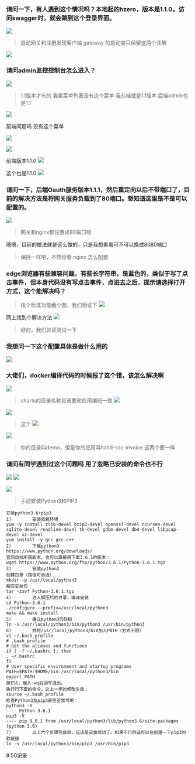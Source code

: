 ### 请问一下，有人遇到这个情况吗？本地起的hzero，版本是1.1.0。访问swagger时，就会跳到这个登录界面。
![](https://img2018.cnblogs.com/blog/1231979/201912/1231979-20191210094250791-893934123.png)

>启动网关和注册发现客户端  gateway 的启动类只保留这两个注解

![](https://img2018.cnblogs.com/blog/1231979/201912/1231979-20191210094306446-2069309809.png)


### 请问admin监控控制台怎么进入？
![](https://img2018.cnblogs.com/blog/1231979/201912/1231979-20191210094357249-45370076.png)

>1.1版本才有的   我看菜单列表没有这个菜单
我前端就是1.1版本  后端admin也是1.1

![](https://img2018.cnblogs.com/blog/1231979/201912/1231979-20191210094435974-541891458.png)

前端问题吗 没有这个菜单

![](https://img2018.cnblogs.com/blog/1231979/201912/1231979-20191210094452345-1098401790.png)

![](https://img2018.cnblogs.com/blog/1231979/201912/1231979-20191210094512708-1169286933.png)

前端版本1.1.0
![](https://img2018.cnblogs.com/blog/1231979/201912/1231979-20191210094525950-2106203942.png)

这个也是1.1.0
![](https://img2018.cnblogs.com/blog/1231979/201912/1231979-20191210094536645-1363521752.png)

### 请问一下，后端Oauth服务版本1.1.1，然后重定向以后不带端口了，目前的解决方法是将网关服务负载到了80端口。想知道这里是不是可以配置的。
![](https://img2018.cnblogs.com/blog/1231979/201912/1231979-20191210094605579-918862501.png)

>网关和nginx都设置成80端口呗

嗯嗯，目前的做法就是这么做的，只是我想看看可不可以换成8080端口

>保持一样吧，不然你看 nginx 怎么配置


### edge浏览器有些兼容问题，有些长字符串，是蓝色的，类似于写了点击事件，但本身代码没有写点击事件，点进去之后，提示请选择打开方式，这个能解决吗？

>找个标准功能截个图，我们验证下
![](https://img2018.cnblogs.com/blog/1231979/201912/1231979-20191210094647326-1544951946.png)

网上找到个解决方法
![](https://img2018.cnblogs.com/blog/1231979/201912/1231979-20191210094704029-882502639.png)

>好的，我们验证测试一下



### 我想问一下这个配置具体是做什么用的
![](https://img2018.cnblogs.com/blog/1231979/201912/1231979-20191210094752520-616324754.png)


### 大佬们，docker编译代码的时候报了这个错，该怎么解决啊
![](https://img2018.cnblogs.com/blog/1231979/201912/1231979-20191210094812817-547131462.png)

>charts的目录名称应该要和应用编码一致
![](https://img2018.cnblogs.com/blog/1231979/201912/1231979-20191210094822852-576021900.png)


![](https://img2018.cnblogs.com/blog/1231979/201912/1231979-20191210094941902-374726330.png)

>这个
![](https://img2018.cnblogs.com/blog/1231979/201912/1231979-20191210094945315-1433935658.png)

![](https://img2018.cnblogs.com/blog/1231979/201912/1231979-20191210095009364-2055903392.png)

>你的目录叫demo，但是你的应用叫hand-ssc-invoice   这两个要一样



### 请问有同学遇到过这个问题吗 用了忽略已安装的命令也不行
![](https://img2018.cnblogs.com/blog/1231979/201912/1231979-20191210094016683-848278715.png)
![](https://img2018.cnblogs.com/blog/1231979/201912/1231979-20191210094044755-1595792081.png)

![](https://img2018.cnblogs.com/blog/1231979/201912/1231979-20191210094100766-2059439019.png)

>手动安装Python3和PIP3
```
安装python3.6+pip3
1)        安装依赖环境
yum -y install zlib-devel bzip2-devel openssl-devel ncurses-devel sqlite-devel readline-devel tk-devel gdbm-devel db4-devel libpcap-devel xz-devel
yum install -y gcc gcc-c++
2)        下载python3
https://www.python.org/downloads/
官网自找所需版本，也可以直接用下面3.6.1的版本：
wget https://www.python.org/ftp/python/3.6.1/Python-3.6.1.tgz
3)        安装python3
创建目录（路径可自选）：
mkdir -p /usr/local/python3
解压安装包：
tar -zxvf Python-3.6.1.tgz
4)        进入解压后的目录，编译安装
cd Python-3.6.1
./configure --prefix=/usr/local/python3
make && make install
5)        建立python3的软链
ln -s /usr/local/python3/bin/python3 /usr/bin/python3
6)        并将/usr/local/python3/bin加入PATH（方式不限）
vi ~/.bash_profile
# .bash_profile
# Get the aliases and functions
if [ -f ~/.bashrc ]; then
. ~/.bashrc
fi
# User specific environment and startup programs
PATH=$PATH:$HOME/bin:/usr/local/python3/bin
export PATH
按ESC，输入:wq后回车退出。
执行行下面的命令，让上一步的修改生效：
source ~/.bash_profile
检查Python3及pip3是否正常可用：
python3 -V
---- Python 3.6.1
pip3 -V
---- pip 9.0.1 from /usr/local/python3/lib/python3.6/site-packages (python 3.6)
7)        以上六个步骤完成后，应该是安装成功了。如果不行的话可以在创建一下pip3的软链接
ln -s /usr/local/python3/bin/pip3 /usr/bin/pip3
```


9:50记录
